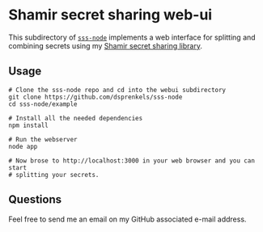 # Shamir secret sharing web-ui

This subdirectory of [`sss-node`](https://github.com/dsprenkels/sss-node)
implements a web interface for splitting and combining secrets using my
[Shamir secret sharing library][sss].

## Usage

```shell
# Clone the sss-node repo and cd into the webui subdirectory
git clone https://github.com/dsprenkels/sss-node
cd sss-node/example

# Install all the needed dependencies
npm install

# Run the webserver
node app

# Now brose to http://localhost:3000 in your web browser and you can start
# splitting your secrets.
```

## Questions

Feel free to send me an email on my GitHub associated e-mail address.

[sss]: https://github.com/dsprenkels/sss
